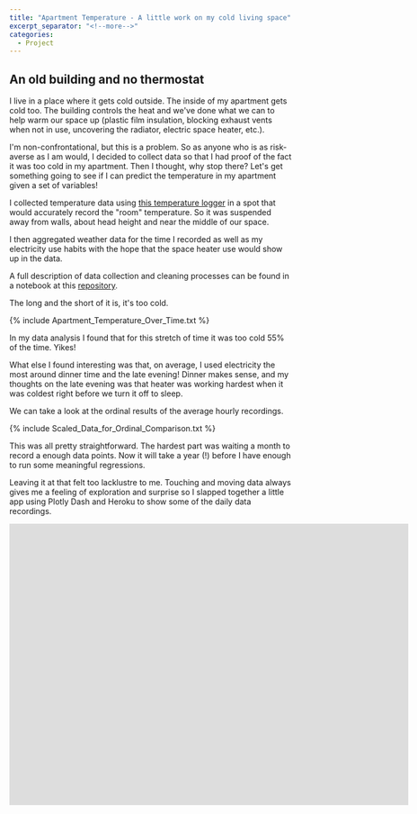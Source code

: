 ```yaml
---
title: "Apartment Temperature - A little work on my cold living space"
excerpt_separator: "<!--more-->"
categories: 
  - Project
---
```




## An old building and no thermostat

I live in a place where it gets cold outside. The inside of my apartment gets cold too. The building controls the heat and we've done what we can to help warm our space up (plastic film insulation, blocking exhaust vents when not in use, uncovering the radiator, electric space heater, etc.). 

I'm non-confrontational, but this is a problem. So as anyone who is as risk-averse as I am would,  I decided to collect data so that I had proof of the fact it was too cold in my apartment. Then I thought, why stop there? Let's get something going to see if I can predict the temperature in my apartment given a set of variables!

I collected temperature data using [this temperature logger](https://www.elitechustore.com/products/elitech-rc-5-pdf-usb-temperature-data-logger-32000-points-reusable?_pos=4&_sid=472efe853&_ss=r) in a spot that would accurately record the "room" temperature. So it was suspended away from walls, about head height and near the middle of our space. 

I then aggregated weather data for the time I recorded as well as my electricity use habits with the hope that the space heater use would show up in the data. 

A full description of data collection and cleaning processes can be found in a notebook at this [repository](https://github.com/Ferrallv/ApartmentTemperature). 

The long and the short of it is, it's too cold.

{% include Apartment_Temperature_Over_Time.txt %}

In my data analysis I found that for this stretch of time it was too cold 55% of the time. Yikes! 

What else I found interesting was that, on average, I used electricity the most around dinner time and the late evening! Dinner makes sense, and my thoughts on the late evening was that heater was working hardest when it was coldest right before we turn it off to sleep.

We can take a look at the ordinal results of the average hourly recordings.

{% include Scaled_Data_for_Ordinal_Comparison.txt %}

This was all pretty straightforward. The hardest part was waiting a month to record a enough data points. Now it will take a year (!) before I have enough to run some meaningful regressions.

Leaving it at that felt too lacklustre to me. Touching and moving data always gives me a feeling of exploration and surprise so I slapped together a little app using Plotly Dash and Heroku to show some of the daily data recordings. 

<style>
#wrapper { width: 710px; height: 500px; padding: 0; overflow: hidden; }
#scaled-frame { width: 1000px; height: 2000px; border: 0px; }
#scaled-frame {
    zoom: 0.71;
    -moz-transform: scale(0.71);
    -moz-transform-origin: 0 0;
    -o-transform: scale(0.71);
    -o-transform-origin: 0 0;
    -webkit-transform: scale(0.71);
    -webkit-transform-origin: 0 0;
}

@media screen and (-webkit-min-device-pixel-ratio:0) {
 #scaled-frame  { zoom: 1;  }
}
</style>

<div id="wrapper"><iframe id="scaled-frame" src="https://apartment-dash-app.herokuapp.com/"></iframe></div>
